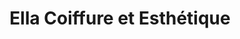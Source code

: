 ---
title: "Ella Coiffure et Esthétique"
url: /bischheim/ella-coiffure-et-esthetique/
shop: coiffeur
---